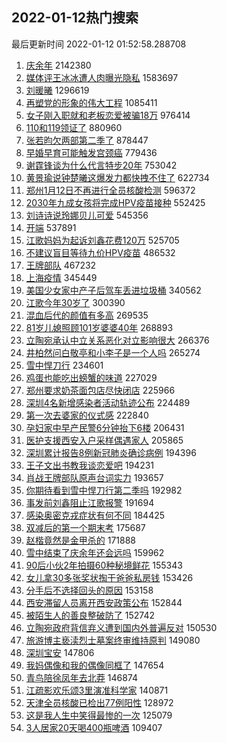 ## 2022-01-12热门搜索 
最后更新时间 2022-01-12 01:52:58.288708 
1. [庆余年](https://s.weibo.com/weibo?q=%E5%BA%86%E4%BD%99%E5%B9%B4&Refer=top) 2142380
1. [媒体评王冰冰遭人肉曝光隐私](https://s.weibo.com/weibo?q=%23%E5%AA%92%E4%BD%93%E8%AF%84%E7%8E%8B%E5%86%B0%E5%86%B0%E9%81%AD%E4%BA%BA%E8%82%89%E6%9B%9D%E5%85%89%E9%9A%90%E7%A7%81%23&Refer=top) 1583697
1. [刘暖曦](https://s.weibo.com/weibo?q=%23%E5%88%98%E6%9A%96%E6%9B%A6%23&Refer=top) 1296619
1. [再塑党的形象的伟大工程](https://s.weibo.com/weibo?q=%23%E5%86%8D%E5%A1%91%E5%85%9A%E7%9A%84%E5%BD%A2%E8%B1%A1%E7%9A%84%E4%BC%9F%E5%A4%A7%E5%B7%A5%E7%A8%8B%23&Refer=top) 1085411
1. [女子刚入职就和老板恋爱被骗18万](https://s.weibo.com/weibo?q=%23%E5%A5%B3%E5%AD%90%E5%88%9A%E5%85%A5%E8%81%8C%E5%B0%B1%E5%92%8C%E8%80%81%E6%9D%BF%E6%81%8B%E7%88%B1%E8%A2%AB%E9%AA%9718%E4%B8%87%23&Refer=top) 976414
1. [110和119领证了](https://s.weibo.com/weibo?q=%23110%E5%92%8C119%E9%A2%86%E8%AF%81%E4%BA%86%23&Refer=top) 880960
1. [张若昀欠两部第二季了](https://s.weibo.com/weibo?q=%23%E5%BC%A0%E8%8B%A5%E6%98%80%E6%AC%A0%E4%B8%A4%E9%83%A8%E7%AC%AC%E4%BA%8C%E5%AD%A3%E4%BA%86%23&Refer=top) 878447
1. [早婚早育可能触发宫颈癌](https://s.weibo.com/weibo?q=%23%E6%97%A9%E5%A9%9A%E6%97%A9%E8%82%B2%E5%8F%AF%E8%83%BD%E8%A7%A6%E5%8F%91%E5%AE%AB%E9%A2%88%E7%99%8C%23&Refer=top) 779436
1. [谢霆锋谈为什么代言特步20年](https://s.weibo.com/weibo?q=%23%E8%B0%A2%E9%9C%86%E9%94%8B%E8%B0%88%E4%B8%BA%E4%BB%80%E4%B9%88%E4%BB%A3%E8%A8%80%E7%89%B9%E6%AD%A520%E5%B9%B4%23&Refer=top) 753042
1. [黄景瑜说钟楚曦这爆发力都快拽不住了](https://s.weibo.com/weibo?q=%23%E9%BB%84%E6%99%AF%E7%91%9C%E8%AF%B4%E9%92%9F%E6%A5%9A%E6%9B%A6%E8%BF%99%E7%88%86%E5%8F%91%E5%8A%9B%E9%83%BD%E5%BF%AB%E6%8B%BD%E4%B8%8D%E4%BD%8F%E4%BA%86%23&Refer=top) 622734
1. [郑州1月12日不再进行全员核酸检测](https://s.weibo.com/weibo?q=%23%E9%83%91%E5%B7%9E1%E6%9C%8812%E6%97%A5%E4%B8%8D%E5%86%8D%E8%BF%9B%E8%A1%8C%E5%85%A8%E5%91%98%E6%A0%B8%E9%85%B8%E6%A3%80%E6%B5%8B%23&Refer=top) 596372
1. [2030年九成女孩将完成HPV疫苗接种](https://s.weibo.com/weibo?q=%232030%E5%B9%B4%E4%B9%9D%E6%88%90%E5%A5%B3%E5%AD%A9%E5%B0%86%E5%AE%8C%E6%88%90HPV%E7%96%AB%E8%8B%97%E6%8E%A5%E7%A7%8D%23&Refer=top) 552425
1. [刘诗诗说玲娜贝儿可爱](https://s.weibo.com/weibo?q=%23%E5%88%98%E8%AF%97%E8%AF%97%E8%AF%B4%E7%8E%B2%E5%A8%9C%E8%B4%9D%E5%84%BF%E5%8F%AF%E7%88%B1%23&Refer=top) 545356
1. [开端](https://s.weibo.com/weibo?q=%E5%BC%80%E7%AB%AF&Refer=top) 537891
1. [江歌妈妈为起诉刘鑫花费120万](https://s.weibo.com/weibo?q=%23%E6%B1%9F%E6%AD%8C%E5%A6%88%E5%A6%88%E4%B8%BA%E8%B5%B7%E8%AF%89%E5%88%98%E9%91%AB%E8%8A%B1%E8%B4%B9120%E4%B8%87%23&Refer=top) 525705
1. [不建议盲目等待九价HPV疫苗](https://s.weibo.com/weibo?q=%23%E4%B8%8D%E5%BB%BA%E8%AE%AE%E7%9B%B2%E7%9B%AE%E7%AD%89%E5%BE%85%E4%B9%9D%E4%BB%B7HPV%E7%96%AB%E8%8B%97%23&Refer=top) 486532
1. [王牌部队](https://s.weibo.com/weibo?q=%E7%8E%8B%E7%89%8C%E9%83%A8%E9%98%9F&Refer=top) 467232
1. [上海疫情](https://s.weibo.com/weibo?q=%23%E4%B8%8A%E6%B5%B7%E7%96%AB%E6%83%85%23&Refer=top) 345449
1. [美国少女家中产子后驾车丢进垃圾桶](https://s.weibo.com/weibo?q=%23%E7%BE%8E%E5%9B%BD%E5%B0%91%E5%A5%B3%E5%AE%B6%E4%B8%AD%E4%BA%A7%E5%AD%90%E5%90%8E%E9%A9%BE%E8%BD%A6%E4%B8%A2%E8%BF%9B%E5%9E%83%E5%9C%BE%E6%A1%B6%23&Refer=top) 340562
1. [江歌今年30岁了](https://s.weibo.com/weibo?q=%23%E6%B1%9F%E6%AD%8C%E4%BB%8A%E5%B9%B430%E5%B2%81%E4%BA%86%23&Refer=top) 300390
1. [混血后代的颜值有多高](https://s.weibo.com/weibo?q=%23%E6%B7%B7%E8%A1%80%E5%90%8E%E4%BB%A3%E7%9A%84%E9%A2%9C%E5%80%BC%E6%9C%89%E5%A4%9A%E9%AB%98%23&Refer=top) 269535
1. [81岁儿媳照顾101岁婆婆40年](https://s.weibo.com/weibo?q=%2381%E5%B2%81%E5%84%BF%E5%AA%B3%E7%85%A7%E9%A1%BE101%E5%B2%81%E5%A9%86%E5%A9%8640%E5%B9%B4%23&Refer=top) 268893
1. [立陶宛承认中立关系恶化对立影响很大](https://s.weibo.com/weibo?q=%23%E7%AB%8B%E9%99%B6%E5%AE%9B%E6%89%BF%E8%AE%A4%E4%B8%AD%E7%AB%8B%E5%85%B3%E7%B3%BB%E6%81%B6%E5%8C%96%E5%AF%B9%E7%AB%8B%E5%BD%B1%E5%93%8D%E5%BE%88%E5%A4%A7%23&Refer=top) 266376
1. [井柏然问白敬亭和小李子是一个人吗](https://s.weibo.com/weibo?q=%23%E4%BA%95%E6%9F%8F%E7%84%B6%E9%97%AE%E7%99%BD%E6%95%AC%E4%BA%AD%E5%92%8C%E5%B0%8F%E6%9D%8E%E5%AD%90%E6%98%AF%E4%B8%80%E4%B8%AA%E4%BA%BA%E5%90%97%23&Refer=top) 265274
1. [雪中悍刀行](https://s.weibo.com/weibo?q=%E9%9B%AA%E4%B8%AD%E6%82%8D%E5%88%80%E8%A1%8C&Refer=top) 234601
1. [鸡蛋也能吃出螃蟹的味道](https://s.weibo.com/weibo?q=%23%E9%B8%A1%E8%9B%8B%E4%B9%9F%E8%83%BD%E5%90%83%E5%87%BA%E8%9E%83%E8%9F%B9%E7%9A%84%E5%91%B3%E9%81%93%23&Refer=top) 227029
1. [郑州要求奶茶面包店尽快闭店](https://s.weibo.com/weibo?q=%23%E9%83%91%E5%B7%9E%E8%A6%81%E6%B1%82%E5%A5%B6%E8%8C%B6%E9%9D%A2%E5%8C%85%E5%BA%97%E5%B0%BD%E5%BF%AB%E9%97%AD%E5%BA%97%23&Refer=top) 225966
1. [深圳4名新增感染者活动轨迹公布](https://s.weibo.com/weibo?q=%23%E6%B7%B1%E5%9C%B34%E5%90%8D%E6%96%B0%E5%A2%9E%E6%84%9F%E6%9F%93%E8%80%85%E6%B4%BB%E5%8A%A8%E8%BD%A8%E8%BF%B9%E5%85%AC%E5%B8%83%23&Refer=top) 224489
1. [第一次去婆家的仪式感](https://s.weibo.com/weibo?q=%23%E7%AC%AC%E4%B8%80%E6%AC%A1%E5%8E%BB%E5%A9%86%E5%AE%B6%E7%9A%84%E4%BB%AA%E5%BC%8F%E6%84%9F%23&Refer=top) 222840
1. [孕妇家中早产民警6分钟抬下6楼](https://s.weibo.com/weibo?q=%23%E5%AD%95%E5%A6%87%E5%AE%B6%E4%B8%AD%E6%97%A9%E4%BA%A7%E6%B0%91%E8%AD%A66%E5%88%86%E9%92%9F%E6%8A%AC%E4%B8%8B6%E6%A5%BC%23&Refer=top) 206431
1. [医护支援西安入户采样偶遇家人](https://s.weibo.com/weibo?q=%23%E5%8C%BB%E6%8A%A4%E6%94%AF%E6%8F%B4%E8%A5%BF%E5%AE%89%E5%85%A5%E6%88%B7%E9%87%87%E6%A0%B7%E5%81%B6%E9%81%87%E5%AE%B6%E4%BA%BA%23&Refer=top) 205865
1. [深圳累计报告8例新冠肺炎确诊病例](https://s.weibo.com/weibo?q=%23%E6%B7%B1%E5%9C%B3%E7%B4%AF%E8%AE%A1%E6%8A%A5%E5%91%8A8%E4%BE%8B%E6%96%B0%E5%86%A0%E8%82%BA%E7%82%8E%E7%A1%AE%E8%AF%8A%E7%97%85%E4%BE%8B%23&Refer=top) 194396
1. [王子文出书教我谈恋爱吧](https://s.weibo.com/weibo?q=%23%E7%8E%8B%E5%AD%90%E6%96%87%E5%87%BA%E4%B9%A6%E6%95%99%E6%88%91%E8%B0%88%E6%81%8B%E7%88%B1%E5%90%A7%23&Refer=top) 194231
1. [肖战王牌部队原声台词实力](https://s.weibo.com/weibo?q=%23%E8%82%96%E6%88%98%E7%8E%8B%E7%89%8C%E9%83%A8%E9%98%9F%E5%8E%9F%E5%A3%B0%E5%8F%B0%E8%AF%8D%E5%AE%9E%E5%8A%9B%23&Refer=top) 193657
1. [你期待看到雪中悍刀行第二季吗](https://s.weibo.com/weibo?q=%23%E4%BD%A0%E6%9C%9F%E5%BE%85%E7%9C%8B%E5%88%B0%E9%9B%AA%E4%B8%AD%E6%82%8D%E5%88%80%E8%A1%8C%E7%AC%AC%E4%BA%8C%E5%AD%A3%E5%90%97%23&Refer=top) 192982
1. [事发前刘鑫阻止江歌报警](https://s.weibo.com/weibo?q=%23%E4%BA%8B%E5%8F%91%E5%89%8D%E5%88%98%E9%91%AB%E9%98%BB%E6%AD%A2%E6%B1%9F%E6%AD%8C%E6%8A%A5%E8%AD%A6%23&Refer=top) 191694
1. [感染奥密克戎症状有何不同](https://s.weibo.com/weibo?q=%23%E6%84%9F%E6%9F%93%E5%A5%A5%E5%AF%86%E5%85%8B%E6%88%8E%E7%97%87%E7%8A%B6%E6%9C%89%E4%BD%95%E4%B8%8D%E5%90%8C%23&Refer=top) 184425
1. [双减后的第一个期末考](https://s.weibo.com/weibo?q=%23%E5%8F%8C%E5%87%8F%E5%90%8E%E7%9A%84%E7%AC%AC%E4%B8%80%E4%B8%AA%E6%9C%9F%E6%9C%AB%E8%80%83%23&Refer=top) 175687
1. [赵楷竟然是金甲杀的](https://s.weibo.com/weibo?q=%23%E8%B5%B5%E6%A5%B7%E7%AB%9F%E7%84%B6%E6%98%AF%E9%87%91%E7%94%B2%E6%9D%80%E7%9A%84%23&Refer=top) 171888
1. [雪中结束了庆余年还会远吗](https://s.weibo.com/weibo?q=%23%E9%9B%AA%E4%B8%AD%E7%BB%93%E6%9D%9F%E4%BA%86%E5%BA%86%E4%BD%99%E5%B9%B4%E8%BF%98%E4%BC%9A%E8%BF%9C%E5%90%97%23&Refer=top) 159962
1. [90后小伙2年拍摄60种秘境鲜花](https://s.weibo.com/weibo?q=%2390%E5%90%8E%E5%B0%8F%E4%BC%992%E5%B9%B4%E6%8B%8D%E6%91%8460%E7%A7%8D%E7%A7%98%E5%A2%83%E9%B2%9C%E8%8A%B1%23&Refer=top) 155343
1. [女儿拿30多张奖状掏干爸爸私房钱](https://s.weibo.com/weibo?q=%23%E5%A5%B3%E5%84%BF%E6%8B%BF30%E5%A4%9A%E5%BC%A0%E5%A5%96%E7%8A%B6%E6%8E%8F%E5%B9%B2%E7%88%B8%E7%88%B8%E7%A7%81%E6%88%BF%E9%92%B1%23&Refer=top) 153426
1. [分手后不选择回头的原因](https://s.weibo.com/weibo?q=%23%E5%88%86%E6%89%8B%E5%90%8E%E4%B8%8D%E9%80%89%E6%8B%A9%E5%9B%9E%E5%A4%B4%E7%9A%84%E5%8E%9F%E5%9B%A0%23&Refer=top) 153158
1. [西安滞留人员离开西安政策公布](https://s.weibo.com/weibo?q=%23%E8%A5%BF%E5%AE%89%E6%BB%9E%E7%95%99%E4%BA%BA%E5%91%98%E7%A6%BB%E5%BC%80%E8%A5%BF%E5%AE%89%E6%94%BF%E7%AD%96%E5%85%AC%E5%B8%83%23&Refer=top) 152844
1. [被陌生人的善良整破防了](https://s.weibo.com/weibo?q=%23%E8%A2%AB%E9%99%8C%E7%94%9F%E4%BA%BA%E7%9A%84%E5%96%84%E8%89%AF%E6%95%B4%E7%A0%B4%E9%98%B2%E4%BA%86%23&Refer=top) 152742
1. [立陶宛政府背信弃义遭到国内外普遍反对](https://s.weibo.com/weibo?q=%23%E7%AB%8B%E9%99%B6%E5%AE%9B%E6%94%BF%E5%BA%9C%E8%83%8C%E4%BF%A1%E5%BC%83%E4%B9%89%E9%81%AD%E5%88%B0%E5%9B%BD%E5%86%85%E5%A4%96%E6%99%AE%E9%81%8D%E5%8F%8D%E5%AF%B9%23&Refer=top) 150530
1. [旅游博主亵渎烈士墓案终审维持原判](https://s.weibo.com/weibo?q=%23%E6%97%85%E6%B8%B8%E5%8D%9A%E4%B8%BB%E4%BA%B5%E6%B8%8E%E7%83%88%E5%A3%AB%E5%A2%93%E6%A1%88%E7%BB%88%E5%AE%A1%E7%BB%B4%E6%8C%81%E5%8E%9F%E5%88%A4%23&Refer=top) 149080
1. [深圳宝安](https://s.weibo.com/weibo?q=%E6%B7%B1%E5%9C%B3%E5%AE%9D%E5%AE%89&Refer=top) 147806
1. [我妈偶像和我的偶像同框了](https://s.weibo.com/weibo?q=%23%E6%88%91%E5%A6%88%E5%81%B6%E5%83%8F%E5%92%8C%E6%88%91%E7%9A%84%E5%81%B6%E5%83%8F%E5%90%8C%E6%A1%86%E4%BA%86%23&Refer=top) 147654
1. [青鸟陪徐凤年去北莽](https://s.weibo.com/weibo?q=%23%E9%9D%92%E9%B8%9F%E9%99%AA%E5%BE%90%E5%87%A4%E5%B9%B4%E5%8E%BB%E5%8C%97%E8%8E%BD%23&Refer=top) 146874
1. [江疏影欢乐颂3里演准科学家](https://s.weibo.com/weibo?q=%23%E6%B1%9F%E7%96%8F%E5%BD%B1%E6%AC%A2%E4%B9%90%E9%A2%823%E9%87%8C%E6%BC%94%E5%87%86%E7%A7%91%E5%AD%A6%E5%AE%B6%23&Refer=top) 140871
1. [天津全员核酸已检出77例阳性](https://s.weibo.com/weibo?q=%23%E5%A4%A9%E6%B4%A5%E5%85%A8%E5%91%98%E6%A0%B8%E9%85%B8%E5%B7%B2%E6%A3%80%E5%87%BA77%E4%BE%8B%E9%98%B3%E6%80%A7%23&Refer=top) 128972
1. [这是我人生中笑得最惨的一次](https://s.weibo.com/weibo?q=%E8%BF%99%E6%98%AF%E6%88%91%E4%BA%BA%E7%94%9F%E4%B8%AD%E7%AC%91%E5%BE%97%E6%9C%80%E6%83%A8%E7%9A%84%E4%B8%80%E6%AC%A1&Refer=top) 125079
1. [3人居家20天喝400瓶啤酒](https://s.weibo.com/weibo?q=%233%E4%BA%BA%E5%B1%85%E5%AE%B620%E5%A4%A9%E5%96%9D400%E7%93%B6%E5%95%A4%E9%85%92%23&Refer=top) 109407
